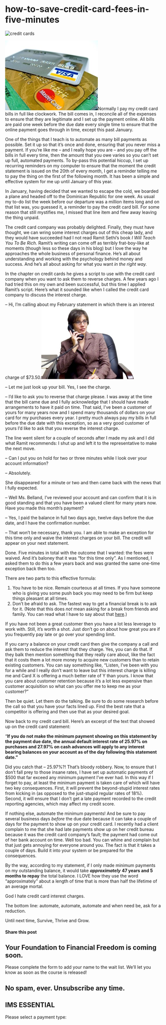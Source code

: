 # how-to-save-credit-card-fees-in-five-minutes
![credit cards](https://yourfinanciallaunchpad.com/wp-content/uploads/elementor/thumbs/credit-cards-2-qdc6crp5rpm0nhkoedao3cjvtinp6cfqlffsh68byg.jpg "credit cards 2")

![credit cards 2](attachments/credit-cards-2-300x225.jpg)Normally I pay my credit card bills in full like clockwork. The bill comes in, I reconcile all of the expenses to ensure that they are legitimate and I set up the payment online. All bills are paid one week before the due date every single time to ensure that the online payment goes through in time, except this past January.

One of the things that I teach is to automate as many bill payments as possible. Set it up so that it’s once and done, ensuring that you never miss a payment. If you’re like me – and I really hope you are – and you pay off the bills in full every time, then the amount that you owe varies so you can’t set up full, automated payments. To by-pass this potential hiccup, I set up recurring reminders on my computer to ensure that the moment the credit statement is issued on the 20th of every month, I get a reminder telling me to pay the thing on the first of the following month. It has been a simple and effective system for me up until January of this year.

In January, having decided that we wanted to escape the cold, we boarded a plane and headed off to the Dominican Republic for one week. As usual my to-do list the week before our departure was a million items long and on that list was, you guessed it, a reminder to pay the credit card bill. For some reason that still mystifies me, I missed that line item and flew away leaving the thing unpaid.

The credit card company was probably delighted. Finally, they must have thought, we can wring some interest charges out of this cheap lady, and they would have succeeded had I not read Ramit Sethi’s book *I Will Teach You To Be Rich*. Ramit’s writing can come off as terribly frat-boy-like at moments (though less so these days in his blog) but I love the way he approaches the whole business of personal finance. He’s all about understanding and working with the psychology behind money and success. And he’s all about asking for what you want *in the right way.*

In the chapter on credit cards he gives a script to use with the credit card company when you want to ask them to reverse charges. A few years ago I had tried this on my own and been successful, but this time I applied Ramit’s script. Here’s what it sounded like when I called the credit card company to discuss the interest charge.

– Hi, I’m calling about my February statement in which there is an interest charge of $73.50.![on-the-phone-closing-the-deal-1241406-639x658](attachments/on-the-phone-closing-the-deal-1241406-639x658-300x232.jpg)

– Let me just look up your bill. Yes, I see the charge.

– I’d like to ask you to reverse that charge please. I was away at the time that the bill came due and I fully acknowledge that I should have made arrangements to have it paid on time. That said, I’ve been a customer of yours for many years now and I spend many thousands of dollars on your card for my purchases every year. I pretty much always pay my bills in full before the due date with this exception, so as a very good customer of yours I’d like to ask that you reverse the interest charge.

The line went silent for a couple of seconds after I made my ask and I did what Ramit recommends: I shut up and left it to the representative to make the next move.

– Can I put you on hold for two or three minutes while I look over your account information?

– Absolutely.

She disappeared for a minute or two and then came back with the news that I fully expected.

– Well Ms. Belland, I’ve reviewed your account and can confirm that it is in good standing and that you have been a valued client for many years now. Have you made this month’s payment?

– Yes, I paid the balance in full two days ago, twelve days before the due date, and I have the confirmation number.

– That won’t be necessary, thank you. I am able to make an exception for this time only and waive the interest charges on your bill. The credit will appear on your next statement.

Done. Five minutes in total with the outcome that I wanted: the fees were waived. And it’s baloney that it was “for this time only”. As I mentioned, I asked them to do this a few years back and was granted the same one-time exception back then too.

There are two parts to this effective formula:

1. You have to be nice. Remain courteous at all times. If you have someone who is giving you some push back you may need to be firm but keep things pleasant at all times.
2. Don’t be afraid to ask. The fastest way to get a financial break is to ask for it. (Note that this does *not* mean asking for a break from friends and family. You can read what I have to say about that [here](https://yflmainprod.wpengine.com/2016/02/should-we-lend-money-to-friends-and-family/).)

If you have not been a great customer then you have a lot less leverage to work with. Still, it’s worth a shot. Just don’t go on about how great you are if you frequently pay late or go over your spending limit.

If you carry a balance on your credit card then give the company a call and ask them to reduce the interest that they charge. Yes, you can do that. If they balk then mention something that they really care about, like the fact that it costs them a lot more money to acquire new customers than to retain existing customers. You can say something like, “Listen, I’ve been with you for a while and I really don’t want to leave but this interest charge is killing me and Card X is offering a much better rate of Y than yours. I know that you care about customer retention because it’s a lot less expensive than customer acquisition so what can you offer me to keep me as your customer?”

Then be quiet. Let them do the talking. Be sure to do some research before the call so that you have your facts lined up. Find the best rate that a competitor is offering and then use that as your desired goal.

Now back to my credit card bill. Here’s an excerpt of the text that showed up on the credit card statement:

“**If you do not make the minimum payment showing on this statement by the payment due date, the annual default interest rate of 25.97% on purchases and 27.97% on cash advances will apply to any interest bearing balances on your account as of the day following this statement date.”**

Did you catch that – 25.97%?! That’s bloody robbery. Now, to ensure that I don’t fall prey to those insane rates, I have set up automatic payments of $500 that far exceed any minimum payment I’ve ever had. In this way if I forget to pay, at least the minimum payment is taken care of which will have two key consequences. First, it will prevent the beyond-stupid interest rates from kicking in (as opposed to the just-stupid regular rates of 18%). Second, it will ensure that I don’t get a late payment recorded to the credit reporting agencies, which may affect my credit score.

If nothing else, automate the minimum payments! And be sure to pay several business days *before* the due date because it can take a couple of days for the payment to show up on your credit card. I recently had a client complain to me that she had late payments show up on her credit bureau because it was the credit card company’s fault; the payment had come out of her bank account on time. Well too bad. You can whine and complain but that just gets annoying for everyone around you. The fact is that it takes a couple of days. Build it into your system or be prepared for the consequences.

By the way, according to my statement, if I only made minimum payments on my outstanding balance, it would take ***approximately*** **47 years and 5 months to repay** the total balance. I LOVE how they use the word “approximately” about a length of time that is more than half the lifetime of an average mortal.

God I hate credit card interest charges.

The bottom line: automate, automate, automate and when need be, ask for a reduction.

Until next time, Survive, Thrive and Grow.

#### Share this post

## Your Foundation to Financial Freedom is coming soon.

Please complete the form to add your name to the wait list. We’ll let you know as soon as the course is released!

## No spam, ever. Unsubscribe any time.

## IMS ESSENTIAL

Please select a payment type: